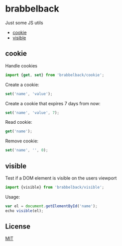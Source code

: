 # brabbelback

Just some JS utils

- [cookie](#cookie)
- [visible](#visible)

## cookie

Handle cookies

```javascript
import {get, set} from 'brabbelback/cookie';
```

Create a cookie:

```javascript
set('name', 'value');
```

Create a cookie that expires 7 days from now:

```javascript
set('name', 'value', 7);
```

Read cookie:

```javascript
get('name');
```

Remove cookie:

```javascript
set('name', '', 0);
```

## visible

Test if a DOM element is visible on the users viewport

```javascript
import {visible} from 'brabbelback/visible';
```

Usage:

```javascript
var el = document.getElementById('name');
echo visible(el);
```


## License

[MIT](./LICENSE)
